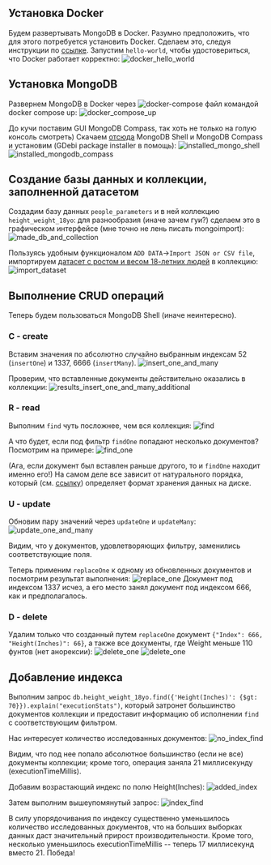 ## Установка Docker
Будем развертывать MongoDB в Docker. Разумно предположить, что для этого потребуется установить Docker. Сделаем это, следуя инструкции по [ссылке](https://www.digitalocean.com/community/tutorials/how-to-install-and-use-docker-on-ubuntu-20-04). Запустим `hello-world`, чтобы удостовериться, что Docker работает корректно:
![docker_hello_world](/pictures/installed_docker.png)

## Установка MongoDB
Развернем MongoDB в Docker через ![docker-compose файл](/docker-compose.yaml) командой docker compose up:
![docker_compose_up](/pictures/installed_mongo_docker.png)

До кучи поставим GUI MongoDB Compass, так хоть не только на голую консоль смотреть) Скачаем [отсюда](https://www.mongodb.com/try/download/compass)
MongoDB Shell и MongoDB Compass и установим (GDebi package installer в помощь):
![installed_mongo_shell](/pictures/installed_mongosh.png)
![installed_mongodb_compass](/pictures/installed_mongodb_compass.png)

## Создание базы данных и коллекции, заполненной датасетом
Создадим базу данных `people_parameters` и в ней коллекцию `height_weight_18yo`: для разнообразия (иначе зачем гуи?)
сделаем это в графическом интерфейсе (мне точно не лень писать mongoimport):
![made_db_and_collection](/pictures/created_database_and_collection.png)

Пользуясь удобным функционалом `ADD DATA`->`Import JSON or CSV file`, импортируем
[датасет с ростом и весом 18-летних людей](https://www.kaggle.com/datasets/burnoutminer/heights-and-weights-dataset?resource=download)
в коллекцию:
![import_dataset](/pictures/import_csv.png)

## Выполнение CRUD операций
Теперь будем пользоваться MongoDB Shell (иначе неинтересно).
### C - create
Вставим значения по абсолютно случайно выбранным индексам 52 (`insertOne`) и 1337, 6666 (`insertMany`).
![insert_one_and_many](/pictures/insert_one_and_many.png)

Проверим, что вставленные документы действительно оказались в коллекции:
![results_insert_one_and_many_additional](/pictures/result_6666_insert_many.png)

### R - read
Выполним `find` чуть посложнее, чем вся коллекция:
![find](/pictures/find.png)

А что будет, если под фильтр `findOne` попадают несколько документов? Посмотрим на примере:
![find_one](/pictures/find_one.png)

(Ага, если документ был вставлен раньше другого, то и `findOne` находит именно его!) На самом деле все зависит от
натурального порядка, который (см. [ссылку](https://www.mongodb.com/docs/manual/reference/method/db.collection.findOne/))
определяет формат хранения данных на диске.

### U - update
Обновим пару значений через `updateOne` и `updateMany`:
![update_one_and_many](/pictures/update_one_and_many.png)

Видим, что у документов, удовлетворяющих фильтру, заменились соответствующие поля.

Теперь применим `replaceOne` к одному из обновленных документов и посмотрим результат выполнения:
![replace_one](/pictures/replace_one.png)
Документ под индексом 1337 исчез, а его место занял документ под индексом 666, как и предполагалось.

### D - delete
Удалим только что созданный путем `replaceOne` документ `{"Index": 666, "Height(Inches)": 66}`, а также
все документы, где Weight меньше 110 фунтов (нет анорексии):
![delete_one](/pictures/delete_one.png)
![delete_one](/pictures/delete_many.png)

## Добавление индекса
Выполним запрос `db.height_weight_18yo.find({'Height(Inches)': {$gt: 70}}).explain("executionStats")`,
который затронет большинство документов коллекции и предоставит информацию об исполнении `find` с соответствующим фильтром.

Нас интересует количество исследованных документов:
![no_index_find](/pictures/no_index_find.png)

Видим, что под нее попало абсолютное большинство (если не все) документы коллекции; кроме того, операция заняла 21 миллисекунду
(executionTimeMillis).

Добавим возрастающий индекс по полю Height(Inches):
![added_index](/pictures/added_index.png)

Затем выполним вышеупомянутый запрос:
![index_find](/pictures/index_find.png)

В силу упорядочивания по индексу существенно уменьшилось количество исследованных документов, что на больших выборках данных
даст значительный прирост производительности. Кроме того, несколько уменьшилось executionTimeMillis -- теперь 17
миллисекунд вместо 21. Победа!

